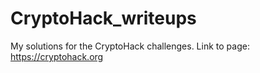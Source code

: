 # CryptoHack_writeups
My solutions for the CryptoHack challenges. Link to page: https://cryptohack.org
